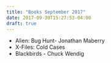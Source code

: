 ```yaml
---
title: "Books September 2017"
date: 2017-09-30T15:27:53-04:00
draft: true
---
```


* Alien: Bug Hunt- Jonathan Maberry 
* X-Files: Cold Cases 
* Blackbirds - Chuck Wendig 